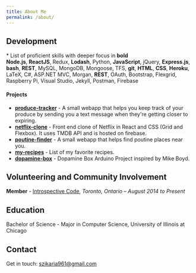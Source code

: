```yaml
---
title: About Me
permalink: /about/
---
```


## <a name="dev"></a>Development

<span class="help-text">* List of proficient skills with deeper focus in **bold**</span><br>
**Node.js**, **ReactJS**, Redux, **Lodash**, Python, **JavaScript**, jQuery, **Express.js**, **bash**, **REST**, MySQL, MongoDB, Mongoose, TFS, **git**, **HTML**, **CSS**, **Heroku**, LaTeX, C#, ASP.NET MVC, Morgan, **REST**, OAuth, Bootstrap, Flexgrid, Raspberry Pi, Visual Studio, Jekyll, Postman, Firebase
<!--
#### <a name="work"></a>Work Experience -->

#### <a name="projects"></a>Projects

- **[produce-tracker](https://github.com/szikaria961/produce-tracker)** - A small webapp that helps you keep track of your produce by sending you a text message when they're getting closer to expiring.
- **[netflix-clone](https://github.com/szikaria961/netflix-clone)** - Front end clone of Netflix in React and CSS (Grid and Flexbox). It uses TMDB API and is hosted on firebase.
- **[poutine-finder](https://github.com/szikaria961/poutine-finder)** - A small webapp that helps find poutine places near you.
- **[my-recipes](https://github.com/szikaria961/my-recipes)** - List of my favorite recipes.
- **[dopamine-box](https://github.com/szikaria961/dopamine-box)** - Dopamine Box Arduino Project inspired by Mike Boyd.

## <a name="volunteering"></a>Volunteering and Community Involvement

**Member** - [Introspective Code](http://github.com/introspective-code), _Toronto, Ontario – August 2014 to Present_

## <a name="education"></a>Education

Bachelor of Science - Major in Computer Science, University of Illinois at Chicago

## <a name="contact"></a>Contact

Get in touch: [szikaria961@gmail.com](mailto:szikaria961@gmail.com)



